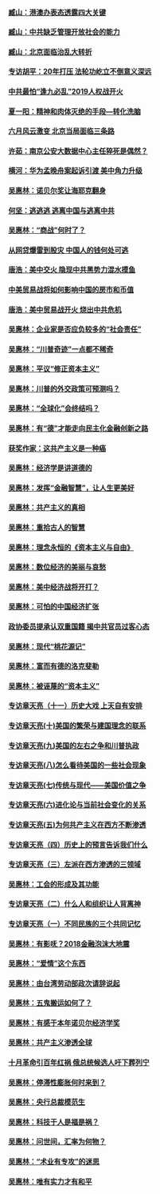 #### [臧山：港澳办表态透露四大关键](../pages/nsc423/n11421628.md?t=08250600) 
#### [臧山：中共缺乏管理开放社会的能力](../pages/nsc423/n11407457.md?t=08250600) 
#### [臧山：北京面临治乱大转折](../pages/nsc423/n11406895.md?t=08250600) 
#### [专访胡平：20年打压 法轮功屹立不倒意义深远](../pages/nsc423/n11398800.md?t=08250600) 
#### [中共最怕“逢九必乱”2019人权战开火](../pages/nsc423/n11385248.md?t=08250600) 
#### [夏一阳：精神和肉体灭绝的手段—转化洗脑](../pages/nsc423/n11368250.md?t=08250600) 
#### [六月风云激变 北京当局面临三条路](../pages/nsc423/n11313668.md?t=08250600) 
#### [许茹：南京公安大数据中心主任猝死是偶然？](../pages/nsc423/n11064744.md?t=08250600) 
#### [横河：华为孟晚舟案起诉引渡 美中角力升级](../pages/nsc423/n11027230.md?t=08250600) 
#### [吴惠林：诺贝尔奖让海耶克翻身](../pages/nsc423/n10890049.md?t=08250600) 
#### [何坚：逃逃逃 逃离中国与逃离中共](../pages/nsc423/n10592891.md?t=08250600) 
#### [吴惠林：“商战”何时了？](../pages/nsc423/n10573558.md?t=08250600) 
#### [从网贷爆雷到股灾 中国人的钱何处可逃](../pages/nsc423/n10572800.md?t=08250600) 
#### [唐浩：美中交火 隐现中共黑势力混水摸鱼](../pages/nsc423/n10544040.md?t=08250600) 
#### [中美贸易战将如何影响中国的房市和币值](../pages/nsc423/n10543697.md?t=08250600) 
#### [唐浩：美中贸易战开火 烧出中共危机](../pages/nsc423/n10540126.md?t=08250600) 
#### [吴惠林：企业家是否应负较多的“社会责任”](../pages/nsc423/n10535022.md?t=08250600) 
#### [吴惠林：“川普奇迹”一点都不稀奇](../pages/nsc423/n10512808.md?t=08250600) 
#### [吴惠林：平议“修正资本主义”](../pages/nsc423/n10495724.md?t=08250600) 
#### [吴惠林：川普的外交政策可预测吗？](../pages/nsc423/n10462387.md?t=08250600) 
#### [吴惠林：“全球化”会终结吗？](../pages/nsc423/n10452838.md?t=08250600) 
#### [吴惠林：有“德”才能走向民主化金融创新之路](../pages/nsc423/n10432292.md?t=08250600) 
#### [获奖作家：这共产主义是一种癌](../pages/nsc423/n10431541.md?t=08250600) 
#### [吴惠林：经济学是讲道德的](../pages/nsc423/n10398014.md?t=08250600) 
#### [吴惠林：发挥“金融智慧”，让人生更美好](../pages/nsc423/n10375019.md?t=08250600) 
#### [吴惠林：共产主义的真相](../pages/nsc423/n10351394.md?t=08250600) 
#### [吴惠林：重拾古人的智慧](../pages/nsc423/n10337691.md?t=08250600) 
#### [吴惠林：理念永恒的《资本主义与自由》](../pages/nsc423/n10316274.md?t=08250600) 
#### [吴惠林：数位经济的美丽与哀愁](../pages/nsc423/n10292946.md?t=08250600) 
#### [吴惠林：美中经济战将开打？](../pages/nsc423/n10258825.md?t=08250600) 
#### [吴惠林：可怕的中国经济扩张](../pages/nsc423/n10219147.md?t=08250600) 
#### [政协委员提承认双重国籍 揭中共官员过客心态](../pages/nsc423/n10208809.md?t=08250600) 
#### [吴惠林：现代“桃花源记”](../pages/nsc423/n10185234.md?t=08250600) 
#### [吴惠林：富而有德的洛克斐勒](../pages/nsc423/n10142264.md?t=08250600) 
#### [吴惠林：被诬蔑的“资本主义”](../pages/nsc423/n10124816.md?t=08250600) 
#### [专访章天亮（十一）历史大戏 上天自有安排](../pages/nsc423/n10094905.md?t=08250600) 
#### [专访章天亮(十)美国的繁荣与建国理念的联系](../pages/nsc423/n10094899.md?t=08250600) 
#### [专访章天亮(九)美国的左右之争和川普执政](../pages/nsc423/n10094889.md?t=08250600) 
#### [专访章天亮(八)怎么看待美国的一些社会现象](../pages/nsc423/n10094857.md?t=08250600) 
#### [专访章天亮(七)传统与现代——美国价值之争](../pages/nsc423/n10093140.md?t=08250600) 
#### [专访章天亮(六)进化论与当前社会变化的关系](../pages/nsc423/n10092036.md?t=08250600) 
#### [专访章天亮(五)为何共产主义在西方不断渗透](../pages/nsc423/n10083620.md?t=08250600) 
#### [专访章天亮（四）历史上的预言告诉我们什么](../pages/nsc423/n10083606.md?t=08250600) 
#### [专访章天亮（三）左派在西方渗透的三领域](../pages/nsc423/n10081115.md?t=08250600) 
#### [吴惠林：工会的形成及其功能](../pages/nsc423/n10080633.md?t=08250600) 
#### [专访章天亮（二）什么人和组织让人背离神](../pages/nsc423/n10076637.md?t=08250600) 
#### [专访章天亮（一）不同民族的三个共同记忆](../pages/nsc423/n10074188.md?t=08250600) 
#### [吴惠林：有影呒？2018金融泡沫大地震](../pages/nsc423/n10040534.md?t=08250600) 
#### [吴惠林：“爱情”这个东西](../pages/nsc423/n10019423.md?t=08250600) 
#### [吴惠林：由台湾劳动部政次请辞说起](../pages/nsc423/n9979679.md?t=08250600) 
#### [吴惠林：五鬼搬运如何了？](../pages/nsc423/n9925338.md?t=08250600) 
#### [吴惠林：有感于本年诺贝尔经济学奖](../pages/nsc423/n9871883.md?t=08250600) 
#### [吴惠林：共产主义渗透全球](../pages/nsc423/n9812748.md?t=08250600) 
#### [十月革命引百年红祸 俄总统候选人吁下葬列宁](../pages/nsc423/n9810182.md?t=08250600) 
#### [吴惠林：停滞性膨胀何时来到？](../pages/nsc423/n9764136.md?t=08250600) 
#### [吴惠林：央行总裁模范生](../pages/nsc423/n9728134.md?t=08250600) 
#### [吴惠林：科技于人是福是祸？](../pages/nsc423/n9672982.md?t=08250600) 
#### [吴惠林：问世间，汇率为何物？](../pages/nsc423/n9621788.md?t=08250600) 
#### [吴惠林：“术业有专攻”的迷思](../pages/nsc423/n9580363.md?t=08250600) 
#### [吴惠林：唯有实力才有和平](../pages/nsc423/n9529599.md?t=08250600) 
